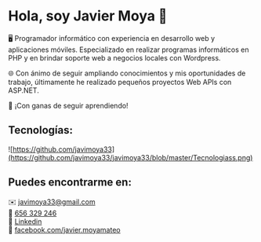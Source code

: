 # Hola, soy Javier Moya 👋

🖥️ Programador informático con experiencia en desarrollo web y aplicaciones móviles. Especializado en realizar programas informáticos en PHP y en brindar soporte web a negocios locales con Wordpress.

🌐 Con ánimo de seguir ampliando conocimientos y mis oportunidades de trabajo, últimamente he realizado pequeños proyectos Web APIs con ASP.NET.

📖 ¡Con ganas de seguir aprendiendo!

## Tecnologías:
![https://github.com/javimoya33](https://github.com/javimoya33/javimoya33/blob/master/Tecnologiass.png)

## Puedes encontrarme en:

✉️ [javimoya33@gmail.com](mailto:javimoya33@gmail.com)
</br>
📱 [656 329 246](https://web.whatsapp.com/send?phone=34667630958)
</br>
👷 [Linkedin](https://www.linkedin.com/in/javier-moya-mateo-1b93bb13b/)
</br>
📕 [facebook.com/javier.moyamateo](https://www.facebook.com/javier.moyamateo)
</br>
